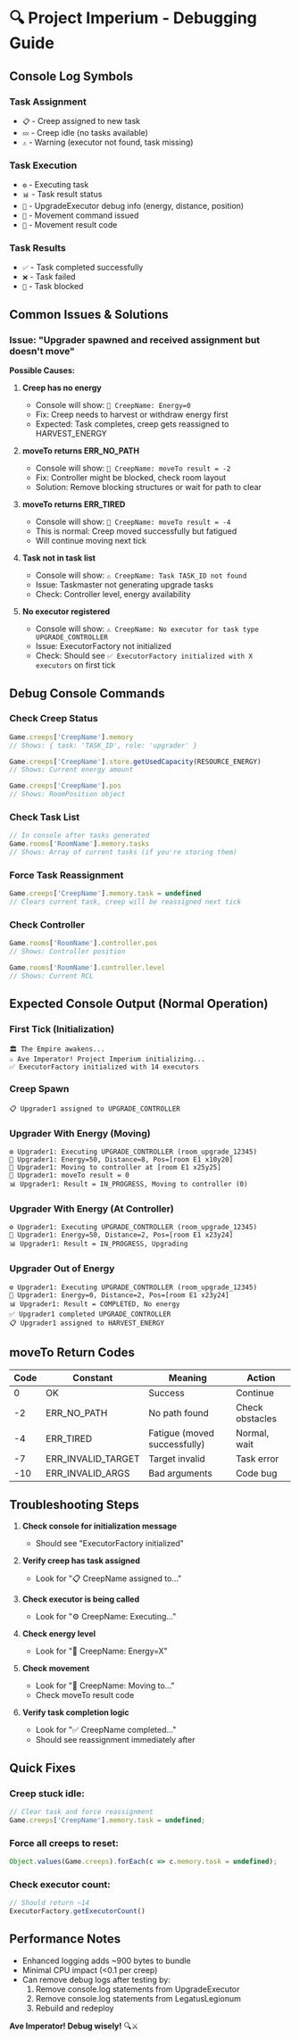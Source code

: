 # 🔍 Project Imperium - Debugging Guide

## Console Log Symbols

### Task Assignment
- `📋` - Creep assigned to new task
- `💤` - Creep idle (no tasks available)
- `⚠️` - Warning (executor not found, task missing)

### Task Execution
- `⚙️` - Executing task
- `📊` - Task result status
- `🔧` - UpgradeExecutor debug info (energy, distance, position)
- `🚶` - Movement command issued
- `📍` - Movement result code

### Task Results
- `✅` - Task completed successfully
- `❌` - Task failed
- `🚫` - Task blocked

## Common Issues & Solutions

### Issue: "Upgrader spawned and received assignment but doesn't move"

**Possible Causes:**

1. **Creep has no energy**
   - Console will show: `🔧 CreepName: Energy=0`
   - Fix: Creep needs to harvest or withdraw energy first
   - Expected: Task completes, creep gets reassigned to HARVEST_ENERGY

2. **moveTo returns ERR_NO_PATH**
   - Console will show: `📍 CreepName: moveTo result = -2`
   - Fix: Controller might be blocked, check room layout
   - Solution: Remove blocking structures or wait for path to clear

3. **moveTo returns ERR_TIRED**
   - Console will show: `📍 CreepName: moveTo result = -4`
   - This is normal: Creep moved successfully but fatigued
   - Will continue moving next tick

4. **Task not in task list**
   - Console will show: `⚠️ CreepName: Task TASK_ID not found`
   - Issue: Taskmaster not generating upgrade tasks
   - Check: Controller level, energy availability

5. **No executor registered**
   - Console will show: `⚠️ CreepName: No executor for task type UPGRADE_CONTROLLER`
   - Issue: ExecutorFactory not initialized
   - Check: Should see `✅ ExecutorFactory initialized with X executors` on first tick

## Debug Console Commands

### Check Creep Status
```javascript
Game.creeps['CreepName'].memory
// Shows: { task: 'TASK_ID', role: 'upgrader' }

Game.creeps['CreepName'].store.getUsedCapacity(RESOURCE_ENERGY)
// Shows: Current energy amount

Game.creeps['CreepName'].pos
// Shows: RoomPosition object
```

### Check Task List
```javascript
// In console after tasks generated
Game.rooms['RoomName'].memory.tasks
// Shows: Array of current tasks (if you're storing them)
```

### Force Task Reassignment
```javascript
Game.creeps['CreepName'].memory.task = undefined
// Clears current task, creep will be reassigned next tick
```

### Check Controller
```javascript
Game.rooms['RoomName'].controller.pos
// Shows: Controller position

Game.rooms['RoomName'].controller.level
// Shows: Current RCL
```

## Expected Console Output (Normal Operation)

### First Tick (Initialization)
```
🏛️ The Empire awakens...
⚔️ Ave Imperator! Project Imperium initializing...
✅ ExecutorFactory initialized with 14 executors
```

### Creep Spawn
```
📋 Upgrader1 assigned to UPGRADE_CONTROLLER
```

### Upgrader With Energy (Moving)
```
⚙️ Upgrader1: Executing UPGRADE_CONTROLLER (room_upgrade_12345)
🔧 Upgrader1: Energy=50, Distance=8, Pos=[room E1 x10y20]
🚶 Upgrader1: Moving to controller at [room E1 x25y25]
📍 Upgrader1: moveTo result = 0
📊 Upgrader1: Result = IN_PROGRESS, Moving to controller (0)
```

### Upgrader With Energy (At Controller)
```
⚙️ Upgrader1: Executing UPGRADE_CONTROLLER (room_upgrade_12345)
🔧 Upgrader1: Energy=50, Distance=2, Pos=[room E1 x23y24]
📊 Upgrader1: Result = IN_PROGRESS, Upgrading
```

### Upgrader Out of Energy
```
⚙️ Upgrader1: Executing UPGRADE_CONTROLLER (room_upgrade_12345)
🔧 Upgrader1: Energy=0, Distance=2, Pos=[room E1 x23y24]
📊 Upgrader1: Result = COMPLETED, No energy
✅ Upgrader1 completed UPGRADE_CONTROLLER
📋 Upgrader1 assigned to HARVEST_ENERGY
```

## moveTo Return Codes

| Code | Constant | Meaning | Action |
|------|----------|---------|--------|
| 0 | OK | Success | Continue |
| -2 | ERR_NO_PATH | No path found | Check obstacles |
| -4 | ERR_TIRED | Fatigue (moved successfully) | Normal, wait |
| -7 | ERR_INVALID_TARGET | Target invalid | Task error |
| -10 | ERR_INVALID_ARGS | Bad arguments | Code bug |

## Troubleshooting Steps

1. **Check console for initialization message**
   - Should see "ExecutorFactory initialized"
   
2. **Verify creep has task assigned**
   - Look for "📋 CreepName assigned to..."
   
3. **Check executor is being called**
   - Look for "⚙️ CreepName: Executing..."
   
4. **Check energy level**
   - Look for "🔧 CreepName: Energy=X"
   
5. **Check movement**
   - Look for "🚶 CreepName: Moving to..."
   - Check moveTo result code
   
6. **Verify task completion logic**
   - Look for "✅ CreepName completed..."
   - Should see reassignment immediately after

## Quick Fixes

### Creep stuck idle:
```javascript
// Clear task and force reassignment
Game.creeps['CreepName'].memory.task = undefined;
```

### Force all creeps to reset:
```javascript
Object.values(Game.creeps).forEach(c => c.memory.task = undefined);
```

### Check executor count:
```javascript
// Should return ~14
ExecutorFactory.getExecutorCount()
```

## Performance Notes

- Enhanced logging adds ~900 bytes to bundle
- Minimal CPU impact (<0.1 per creep)
- Can remove debug logs after testing by:
  1. Remove console.log statements from UpgradeExecutor
  2. Remove console.log statements from LegatusLegionum
  3. Rebuild and redeploy

**Ave Imperator! Debug wisely!** 🔍⚔️
